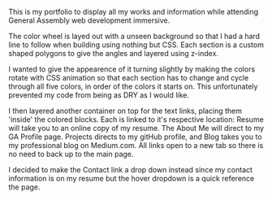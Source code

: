 This is my portfolio to display all my works and information while attending
General Assembly web development immersive.

The color wheel is layed out with a unseen background so that I had a hard
line to follow when building using nothing but CSS. Each section is a 
custom shaped polygons to give the angles and layered using z-index. 

I wanted to give the appearence of it turning slightly by making the 
colors rotate with CSS animation so that each section has to change and
cycle through all five colors, in order of the colors it starts on. This
unfortunately prevented my code from being as DRY as I would like.

I then layered another container on top for the text links, placing them
'inside' the colored blocks. Each is linked to it's respective location:
Resume will take you to an online copy of my resume. The About Me will
direct to my GA Profile page. Projects directs to my gitHub profile, and
Blog takes you to my professional blog on Medium.com. All links open to 
a new tab so there is no need to back up to the main page.

I decided to make the Contact link a drop down instead since my contact 
information is on my resume but the hover dropdown is a quick reference 
the page.


